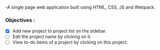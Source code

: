 -A single page web application built using HTML, CSS, JS and Webpack.

### Objectives :
- [x] Add new project to project list on the sidebar.
- [ ] Edit the project name by clicking on it.
- [ ] View to-do items of a project by clicking on this project.